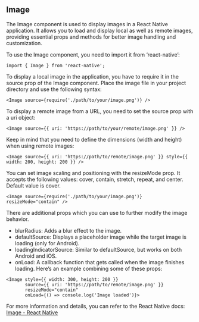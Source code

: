 ## Image
The Image component is used to display images in a React Native application. It allows you to load and display local as well as remote images, providing essential props and methods for better image handling and customization.

To use the Image component, you need to import it from ‘react-native’:
```
import { Image } from 'react-native';
```
To display a local image in the application, you have to require it in the source prop of the Image component. Place the image file in your project directory and use the following syntax:
```
<Image source={require('./path/to/your/image.png')} />
```
To display a remote image from a URL, you need to set the source prop with a uri object:
```
<Image source={{ uri: 'https://path/to/your/remote/image.png' }} />
```
Keep in mind that you need to define the dimensions (width and height) when using remote images:
```
<Image source={{ uri: 'https://path/to/remote/image.png' }} style={{ width: 200, height: 200 }} />
```
You can set image scaling and positioning with the resizeMode prop. It accepts the following values: cover, contain, stretch, repeat, and center. Default value is cover.
```
<Image source={require('./path/to/your/image.png')} resizeMode="contain" />
```
There are additional props which you can use to further modify the image behavior.

- blurRadius: Adds a blur effect to the image.
- defaultSource: Displays a placeholder image while the target image is loading (only for Android).
- loadingIndicatorSource: Similar to defaultSource, but works on both Android and iOS.
- onLoad: A callback function that gets called when the image finishes loading.
Here’s an example combining some of these props:
```
<Image style={{ width: 300, height: 200 }}
       source={{ uri: 'https://path/to/remote/image.png' }}
       resizeMode="contain"
       onLoad={() => console.log('Image loaded')}>
```
For more information and details, you can refer to the React Native docs: [Image - React Native](https://reactnative.dev/docs/image)

